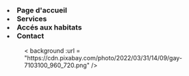 <html>
  <h3>
   
   <li>
  Page d'accueil 

</li>
 <li>
 Services
 </li>
 <li>
  Accés aux habitats  
 </li>
 <li>
   Contact
 </li>   
  </h3> 
 <body>
   <figure>
  <   background :url = "https://cdn.pixabay.com/photo/2022/03/31/14/09/gay-7103100_960_720.png" />
  </figure>  
 </body>

 
  
  

 
  
</html>



